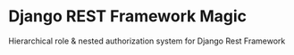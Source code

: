# Django REST Framework Magic

Hierarchical role &amp; nested authorization system for Django Rest Framework
